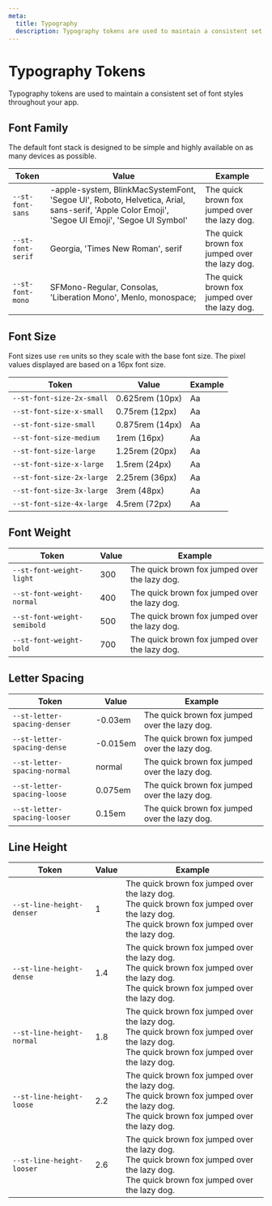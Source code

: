 ```yaml
---
meta:
  title: Typography
  description: Typography tokens are used to maintain a consistent set of font styles throughout your app.
---
```


# Typography Tokens

Typography tokens are used to maintain a consistent set of font styles throughout your app.

## Font Family

The default font stack is designed to be simple and highly available on as many devices as possible.

| Token             | Value                                                                                                                                         | Example                                                                                              |
| ----------------- | --------------------------------------------------------------------------------------------------------------------------------------------- | ---------------------------------------------------------------------------------------------------- |
| `--st-font-sans`  | -apple-system, BlinkMacSystemFont, 'Segoe UI', Roboto, Helvetica, Arial, sans-serif, 'Apple Color Emoji', 'Segoe UI Emoji', 'Segoe UI Symbol' | <span style="font-family: var(--st-font-sans)">The quick brown fox jumped over the lazy dog.</span>  |
| `--st-font-serif` | Georgia, 'Times New Roman', serif                                                                                                             | <span style="font-family: var(--st-font-serif)">The quick brown fox jumped over the lazy dog.</span> |
| `--st-font-mono`  | SFMono-Regular, Consolas, 'Liberation Mono', Menlo, monospace;                                                                                | <span style="font-family: var(--st-font-mono)">The quick brown fox jumped over the lazy dog.</span>  |

## Font Size

Font sizes use `rem` units so they scale with the base font size. The pixel values displayed are based on a 16px font size.

| Token                     | Value           | Example                                                         |
| ------------------------- | --------------- | --------------------------------------------------------------- |
| `--st-font-size-2x-small` | 0.625rem (10px) | <span style="font-size: var(--st-font-size-2x-small)">Aa</span> |
| `--st-font-size-x-small`  | 0.75rem (12px)  | <span style="font-size: var(--st-font-size-x-small)">Aa</span>  |
| `--st-font-size-small`    | 0.875rem (14px) | <span style="font-size: var(--st-font-size-small)">Aa</span>    |
| `--st-font-size-medium`   | 1rem (16px)     | <span style="font-size: var(--st-font-size-medium)">Aa</span>   |
| `--st-font-size-large`    | 1.25rem (20px)  | <span style="font-size: var(--st-font-size-large)">Aa</span>    |
| `--st-font-size-x-large`  | 1.5rem (24px)   | <span style="font-size: var(--st-font-size-x-large)">Aa</span>  |
| `--st-font-size-2x-large` | 2.25rem (36px)  | <span style="font-size: var(--st-font-size-2x-large)">Aa</span> |
| `--st-font-size-3x-large` | 3rem (48px)     | <span style="font-size: var(--st-font-size-3x-large)">Aa</span> |
| `--st-font-size-4x-large` | 4.5rem (72px)   | <span style="font-size: var(--st-font-size-4x-large)">Aa</span> |

## Font Weight

| Token                       | Value | Example                                                                                                         |
| --------------------------- | ----- | --------------------------------------------------------------------------------------------------------------- |
| `--st-font-weight-light`    | 300   | <span style="font-weight: var(--st-font-weight-light);">The quick brown fox jumped over the lazy dog.</span>    |
| `--st-font-weight-normal`   | 400   | <span style="font-weight: var(--st-font-weight-normal);">The quick brown fox jumped over the lazy dog.</span>   |
| `--st-font-weight-semibold` | 500   | <span style="font-weight: var(--st-font-weight-semibold);">The quick brown fox jumped over the lazy dog.</span> |
| `--st-font-weight-bold`     | 700   | <span style="font-weight: var(--st-font-weight-bold);">The quick brown fox jumped over the lazy dog.</span>     |

## Letter Spacing

| Token                        | Value    | Example                                                                                                             |
| ---------------------------- | -------- | ------------------------------------------------------------------------------------------------------------------- |
| `--st-letter-spacing-denser` | -0.03em  | <span style="letter-spacing: var(--st-letter-spacing-denser);">The quick brown fox jumped over the lazy dog.</span> |
| `--st-letter-spacing-dense`  | -0.015em | <span style="letter-spacing: var(--st-letter-spacing-dense);">The quick brown fox jumped over the lazy dog.</span>  |
| `--st-letter-spacing-normal` | normal   | <span style="letter-spacing: var(--st-letter-spacing-normal);">The quick brown fox jumped over the lazy dog.</span> |
| `--st-letter-spacing-loose`  | 0.075em  | <span style="letter-spacing: var(--st-letter-spacing-loose);">The quick brown fox jumped over the lazy dog.</span>  |
| `--st-letter-spacing-looser` | 0.15em   | <span style="letter-spacing: var(--st-letter-spacing-looser);">The quick brown fox jumped over the lazy dog.</span> |

## Line Height

| Token                     | Value | Example                                                                                                                                                                                                       |
| ------------------------- | ----- | ------------------------------------------------------------------------------------------------------------------------------------------------------------------------------------------------------------- |
| `--st-line-height-denser` | 1     | <div style="line-height: var(--st-line-height-denser);">The quick brown fox jumped over the lazy dog.<br>The quick brown fox jumped over the lazy dog.<br>The quick brown fox jumped over the lazy dog.</div> |
| `--st-line-height-dense`  | 1.4   | <div style="line-height: var(--st-line-height-dense);">The quick brown fox jumped over the lazy dog.<br>The quick brown fox jumped over the lazy dog.<br>The quick brown fox jumped over the lazy dog.</div>  |
| `--st-line-height-normal` | 1.8   | <div style="line-height: var(--st-line-height-normal);">The quick brown fox jumped over the lazy dog.<br>The quick brown fox jumped over the lazy dog.<br>The quick brown fox jumped over the lazy dog.</div> |
| `--st-line-height-loose`  | 2.2   | <div style="line-height: var(--st-line-height-loose);">The quick brown fox jumped over the lazy dog.<br>The quick brown fox jumped over the lazy dog.<br>The quick brown fox jumped over the lazy dog.</div>  |
| `--st-line-height-looser` | 2.6   | <div style="line-height: var(--st-line-height-looser);">The quick brown fox jumped over the lazy dog.<br>The quick brown fox jumped over the lazy dog.<br>The quick brown fox jumped over the lazy dog.</div> |
